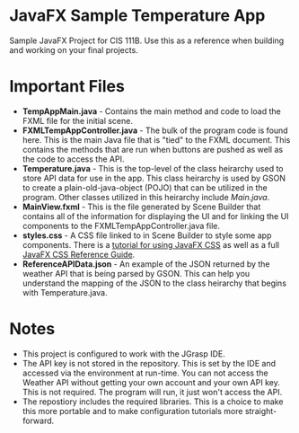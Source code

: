 # JavaFX Sample Temperature App 
 Sample JavaFX Project for CIS 111B. Use this as a reference when building and working on your final projects.

# Important Files

* __TempAppMain.java__ - Contains the main method and code to load the FXML file for the initial scene.
* __FXMLTempAppController.java__ - The bulk of the program code is found here. This is the main Java file that is "tied" to the FXML document. This contains the methods that are run when buttons are pushed as well as the code to access the API.
* __Temperature.java__ - This is the top-level of the class heirarchy used to store API data for use in the app. This class heirarchy is used by GSON to create a plain-old-java-object (POJO) that can be utilized in the program. Other classes utilized in this heirarchy include _Main.java_.
* __MainView.fxml__ - This is the file generated by Scene Builder that contains all of the information for displaying the UI and for linking the UI components to the FXMLTempAppController.java file.
* __styles.css__ - A CSS file linked to in Scene Builder to style some app components. There is a [tutorial for using JavaFX CSS](https://docs.oracle.com/javafx/2/css_tutorial/jfxpub-css_tutorial.htm) as well as a full [JavaFX CSS Reference Guide](https://docs.oracle.com/javafx/2/api/javafx/scene/doc-files/cssref.html).
* __ReferenceAPIData.json__ - An example of the JSON returned by the weather API that is being parsed by GSON. This can help you understand the mapping of the JSON to the class heirarchy that begins with Temperature.java.

# Notes

* This project is configured to work with the JGrasp IDE.
* The API key is not stored in the repository. This is set by the IDE and accessed via the environment at run-time. You can not access the Weather API without getting your own account and your own API key. This is not required. The program will run, it just won't access the API.
* The repostiory includes the required libraries. This is a choice to make this more portable and to make configuration tutorials more straight-forward.
